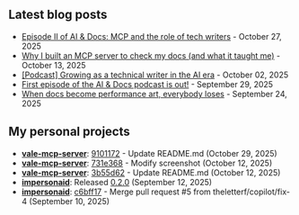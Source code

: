 ## Latest blog posts

<!-- BLOG-POSTS:START -->
- [Episode II of AI & Docs: MCP and the role of tech writers](https://passo.uno/ai-docs-episode-ii-mcp-servers/) - October 27, 2025
- [Why I built an MCP server to check my docs (and what it taught me)](https://passo.uno/mcp-server-docs-tooling/) - October 13, 2025
- [[Podcast] Growing as a technical writer in the AI era](https://passo.uno/podcast-growing-as-tech-writer/) - October 02, 2025
- [First episode of the AI & Docs podcast is out!](https://passo.uno/ai-docs-podcast-first-episode/) - September 29, 2025
- [When docs become performance art, everybody loses](https://passo.uno/documentation-theater-everybody-loses/) - September 24, 2025
<!-- BLOG-POSTS:END -->

## My personal projects

<!-- GITHUB-ACTIVITY:START -->
- **[vale-mcp-server](https://github.com/theletterf/vale-mcp-server)**: [9101172](https://github.com/theletterf/vale-mcp-server/commit/91011728caa24de04c5568a451176166d96b5447) - Update README.md (October 29, 2025)
- **[vale-mcp-server](https://github.com/theletterf/vale-mcp-server)**: [731e368](https://github.com/theletterf/vale-mcp-server/commit/731e368a46fc923e127182313a16b56fabd4d81b) - Modify screenshot (October 12, 2025)
- **[vale-mcp-server](https://github.com/theletterf/vale-mcp-server)**: [3b55d62](https://github.com/theletterf/vale-mcp-server/commit/3b55d62486baad9d8e2bc6425be96c0ea47248f9) - Update README.md (October 12, 2025)
- **[impersonaid](https://github.com/theletterf/impersonaid)**: Released [0.2.0](https://github.com/theletterf/impersonaid/releases/tag/0.2.0) (September 12, 2025)
- **[impersonaid](https://github.com/theletterf/impersonaid)**: [c6bff17](https://github.com/theletterf/impersonaid/commit/c6bff1745c91acdd21d1287f6e36807b0e9a4ea3) - Merge pull request #5 from theletterf/copilot/fix-4 (September 10, 2025)
<!-- GITHUB-ACTIVITY:END -->
